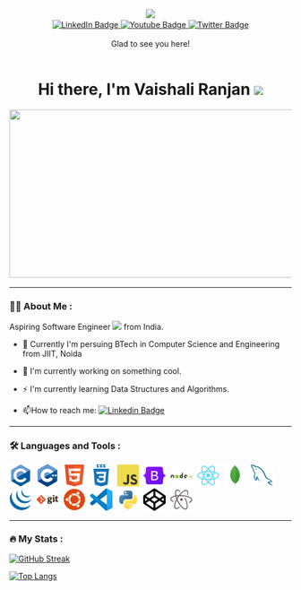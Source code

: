 <div id="header" align="center">
  <img src="https://media.giphy.com/media/M9gbBd9nbDrOTu1Mqx/giphy.gif" width="100"/>
  <div id="badges">
  <a href="your-linkedin-URL">
    <img src="https://img.shields.io/badge/LinkedIn-blue?style=for-the-badge&logo=linkedin&logoColor=white" alt="LinkedIn Badge"/>
  </a>
  <a href="your-youtube-URL">
    <img src="https://img.shields.io/badge/Instagram-red?style=for-the-badge&logo=instagram&logoColor=white" alt="Youtube Badge"/>
  </a>
  <a href="your-twitter-URL">
    <img src="https://img.shields.io/badge/Twitter-blue?style=for-the-badge&logo=twitter&logoColor=white" alt="Twitter Badge"/>
  </a>
  
</div>
<br>
<div>
Glad to see you here!
</div>

<img src="https://komarev.com/ghpvc/?username=vaishaliranjan&style=flat-square&color=blue" alt=""/>
<h1>
  Hi there, I'm Vaishali Ranjan
  <img src="https://media.giphy.com/media/hvRJCLFzcasrR4ia7z/giphy.gif" width="30px"/>
</h1>
</div>

<div align="center">
  <img src= "https://user-images.githubusercontent.com/45157446/161337980-87a1b2e4-99ea-4fc8-ab1e-faa61357b40d.gif" width="600" height="300"/>
</div>

---


### :woman_technologist: About Me :

Aspiring Software Engineer <img src="https://media.giphy.com/media/WUlplcMpOCEmTGBtBW/giphy.gif" width="30"> from India.

- :telescope: Currently I'm persuing BTech in Computer Science and Engineering from JIIT, Noida

- :seedling: I'm currently working on something cool.

- :zap: I'm currently learning Data Structures and Algorithms.

- :mailbox:How to reach me: [![Linkedin Badge](https://img.shields.io/badge/-kakbar-blue?style=flat&logo=Linkedin&logoColor=white)](your-linkedin-url)

---

### :hammer_and_wrench: Languages and Tools :

<div>
  <img src="https://github.com/devicons/devicon/blob/master/icons/c/c-original.svg" title="C" alt="C" width="40" height="40"/>&nbsp;
  <img src="https://github.com/devicons/devicon/blob/master/icons/cplusplus/cplusplus-original.svg" title="C++" alt="C++" width="40" height="40"/>&nbsp;
   <img src="https://github.com/devicons/devicon/blob/master/icons/html5/html5-original.svg" title="HTML5" alt="HTML" width="40" height="40"/>&nbsp;
  <img src="https://github.com/devicons/devicon/blob/master/icons/css3/css3-plain-wordmark.svg"  title="CSS3" alt="CSS" width="40" height="40"/>&nbsp;
  <img src="https://github.com/devicons/devicon/blob/master/icons/javascript/javascript-original.svg" title="JavaScript" alt="JavaScript" width="40" height="40"/>&nbsp;
    <img src="https://github.com/devicons/devicon/blob/master/icons/bootstrap/bootstrap-original.svg" title="Bootstrap"  alt="Bootstrap" width="40" height="40"/>&nbsp;
  <img src="https://github.com/devicons/devicon/blob/master/icons/nodejs/nodejs-original-wordmark.svg" title="NodeJS" alt="NodeJS" width="40" height="40"/>&nbsp;
   <img src="https://github.com/devicons/devicon/blob/master/icons/react/react-original.svg" title="Reactjs" **alt="Reactjs" width="40" height="40"/>&nbsp;
    <img src="https://github.com/devicons/devicon/blob/master/icons/mongodb/mongodb-original.svg" title="MongoDB" **alt="MongoDB" width="40" height="40"/>&nbsp;
   <img src="https://github.com/devicons/devicon/blob/master/icons/mysql/mysql-original.svg" title="Mysql" **alt="Mysql" width="40" height="40"/>&nbsp;
  <img src="https://github.com/devicons/devicon/blob/master/icons/jquery/jquery-original.svg" title="jquery" alt="jquery" width="40" height="40"/>&nbsp;
  <img src="https://github.com/devicons/devicon/blob/master/icons/git/git-original-wordmark.svg" title="Git" **alt="Git" width="40" height="40"/>&nbsp;
  <img src="https://github.com/devicons/devicon/blob/master/icons/ubuntu/ubuntu-plain.svg" title="Ubuntu" **alt="Ubuntu" width="40" height="40"/>&nbsp;
   <img src="https://github.com/devicons/devicon/blob/master/icons/vscode/vscode-original.svg" title="VScode" **alt="VScode" width="40" height="40"/>&nbsp;
     <img src="https://github.com/devicons/devicon/blob/master/icons/python/python-original.svg" title="Python" **alt="Python" width="40" height="40"/>&nbsp;
       <img src="https://github.com/devicons/devicon/blob/master/icons/codepen/codepen-plain.svg" title="Codepen" **alt="Codepen" width="40" height="40"/>&nbsp;
         <img src="https://github.com/devicons/devicon/blob/master/icons/atom/atom-original.svg" title="Atom" **alt="Atom" width="40" height="40"/>&nbsp;
</div>

---

### :fire: My Stats :

[![GitHub Streak](http://github-readme-streak-stats.herokuapp.com?user=your-github-username&theme=dark&background=000000)](https://git.io/streak-stats)

[![Top Langs](https://github-readme-stats.vercel.app/api/top-langs/?username=vaishaliranjan)](https://github.com/anuraghazra/github-readme-stats)
